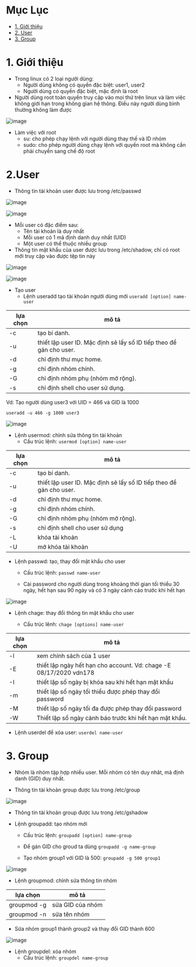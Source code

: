  # Mục Lục
- [1. Giới thiệu](#1)
- [2. User](#2)
- [3. Group](#3)
 
 
 <a name ='1'></a>
# 1. Giới thiệu
- Trong linux có 2 loại người dùng:
  - Người dùng không có quyền đặc biệt: user1, user2
  - Người dùng có quyền đặc biệt, mặc định là root
- Người dùng root toàn quyền truy cập vào mọi thứ trên linux và làm việc không giới hạn trong không gian hệ thông. Điều này người dùng bình thường không làm được  

![image](https://user-images.githubusercontent.com/92305335/139522379-c4afbb38-801b-4da9-a276-84eca7fa32b9.png)

- Làm việc với  root
  - su: cho phép chạy lệnh với người dùng thay thế và ID nhóm
  - sudo: cho phép người dùng chạy lệnh với quyền root mà không cần phải chuyển sang chế độ root


 <a name ='2'></a>
# 2.User
 
- Thông tin tài khoản user được lưu trong /etc/passwd

![image](https://user-images.githubusercontent.com/92305335/139522989-493c3d03-8050-4736-ab3c-c16a13c4f787.png)


![image](https://user-images.githubusercontent.com/92305335/139522931-b6b02bc1-3af5-46e9-bb54-53cb5a25ed55.png)

  - Mỗi user có đặc điểm sau: 
    - Tên tài khoản là duy nhất
    - Mỗi user có 1 mã định danh duy nhất (UID)
    - Một user có thể thuộc nhiều group
- Thông tin mật khẩu của user được lưu trong /etc/shadow, chỉ có root mới truy cập vào được tệp tin này  

![image](https://user-images.githubusercontent.com/92305335/139523074-0c9fe41f-14ec-4bf7-95ef-0e93d77e8fc0.png)

![image](https://user-images.githubusercontent.com/92305335/139523146-3cf10475-b9ba-4002-a283-9d5a2b400018.png)

- Tạo user
  - Lệnh useradd tạo tài khoản người dùng mới
 `useradd [option] name-user`

lựa chọn| mô tả 
---|---
-c| tạo bí danh.
-u| thiết lập user ID. Mặc định sẽ lấy số ID tiếp theo để gán cho user.
-d| chỉ định thư mục home.
-g| chỉ định nhóm chính.
-G| chỉ định nhóm phụ (nhóm mở rộng).
-s| chỉ định shell cho user sử dụng.

Vd: Tạo người dùng user3 với UID = 466 và GID là 1000

`useradd -u 466 -g 1000 user3`

![image](https://user-images.githubusercontent.com/92305335/139524053-9f9a980b-b256-4951-b7e1-f081a5c6640f.png)

- Lệnh usermod: chỉnh sửa thông tin tài khoản 
  - Cấu trúc lệnh: `usermod [option] name-user`

lựa chọn |mô tả 
---|---
-c| tạo bí danh.
-u| thiết lập user ID. Mặc định sẽ lấy số ID tiếp theo để gán cho user.
-d| chỉ định thư mục home.
-g| chỉ định nhóm chính.
-G| chỉ định nhóm phụ (nhóm mở rộng).
-s| chỉ định shell cho user sử dụng
-L| khóa tài khoản 
-U| mở khóa tài khoản

- Lệnh passwd: tạo, thay đổi mật khẩu cho user

  - Cấu trúc lệnh: `passwd name-user`

  - Cài password cho người dùng trong khoảng thời gian tối thiểu 30 ngày, hết hạn sau 90 ngày và có 3 ngày cảnh cáo trước khi hết hạn

![image](https://user-images.githubusercontent.com/92305335/139524979-a261ba0a-80e9-4f20-a4b4-a2dc773571d6.png)


- Lệnh chage: thay đổi thông tin mật khẩu cho user

  - Cấu trúc lênh: `chage [options] name-user`

lựa chọn |mô tả
--- | ---
-l | xem chính sách của 1 user
-E| thiết lập ngày hết hạn cho account. Vd: chage -E 08/17/2020 vdn178
-I| thiết lập số ngày bị khóa sau khi hết hạn mật khẩu
-m| thiết lập số ngày tối thiểu được phép thay đổi password
-M| thiết lập số ngày tối đa được phép thay đổi password
-W| Thiết lập số ngày cảnh báo trước khi hết hạn mật khẩu.

- Lệnh userdel để  xóa user: `userdel name-user`

<a name = '3'></a>
# 3. Group

- Nhóm là nhóm tập hợp nhiều user. Mỗi nhóm có tên duy nhât, mã định danh (GID) duy nhất.

- Thông tin tài khoản group được lưu trong /etc/group

![image](https://user-images.githubusercontent.com/92305335/139525244-1e8e8374-c090-4a58-9d7c-60a91679b016.png)

- Thông tin tài khoản group được lưu trong /etc/gshadow

- Lệnh groupadd: tạo nhóm mới  
  - Cấu trúc lệnh: `groupadd [option] name-group`

  - Để gán GID cho groud ta dùng `groupadd -g name-group`	

  - Tạo nhóm group1 với GID là 500: `groupadd -g 500 group1`

![image](https://user-images.githubusercontent.com/92305335/139525755-ccc161d1-4e3a-44e3-b15b-a91e9e7b4b6d.png)

- Lệnh groupmod: chỉnh sửa thông tin nhóm 

lựa chọn| mô tả
---|---
groupmod -g  | sửa GID của nhóm
groupmod -n | sửa tên nhóm 

  - Sửa nhóm group1 thành group2 và thay đổi GID thành 600

![image](https://user-images.githubusercontent.com/92305335/139525903-ca6f9b2d-8267-4793-a9ca-7176fbff9a35.png)


- Lệnh groupdel: xóa nhóm 
  - Cấu trúc lệnh: `groupdel name-group`

